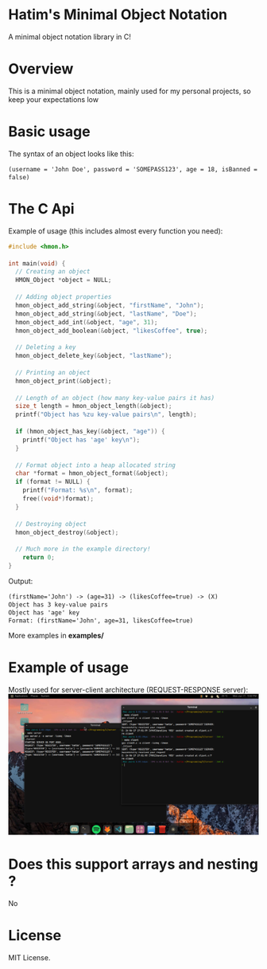 # Hatim's Minimal Object Notation
A minimal object notation library in C!

# Overview
This is a minimal object notation, mainly used for my personal projects, so keep your expectations low

# Basic usage
The syntax of an object looks like this:
```
(username = 'John Doe', password = 'SOMEPASS123', age = 18, isBanned = false)
```

# The C Api
Example of usage (this includes almost every function you need):

```c
#include <hmon.h>

int main(void) {
  // Creating an object
  HMON_Object *object = NULL;

  // Adding object properties
  hmon_object_add_string(&object, "firstName", "John");
  hmon_object_add_string(&object, "lastName", "Doe");
  hmon_object_add_int(&object, "age", 31);
  hmon_object_add_boolean(&object, "likesCoffee", true);

  // Deleting a key
  hmon_object_delete_key(&object, "lastName");

  // Printing an object
  hmon_object_print(&object);

  // Length of an object (how many key-value pairs it has)
  size_t length = hmon_object_length(&object);
  printf("Object has %zu key-value pairs\n", length);

  if (hmon_object_has_key(&object, "age")) {
    printf("Object has 'age' key\n");
  }

  // Format object into a heap allocated string
  char *format = hmon_object_format(&object);
  if (format != NULL) {
    printf("Format: %s\n", format);
    free((void*)format);
  }

  // Destroying object
  hmon_object_destroy(&object);

  // Much more in the example directory!
	return 0;
}
```

Output:
```
(firstName='John') -> (age=31) -> (likesCoffee=true) -> (X)
Object has 3 key-value pairs
Object has 'age' key
Format: (firstName='John', age=31, likesCoffee=true)
```
More examples in **examples/**

# Example of usage
Mostly used for server-client architecture (REQUEST-RESPONSE server):
<img src="imgs/example_img.png">

# Does this support arrays and nesting ?
No

# License
MIT License.
